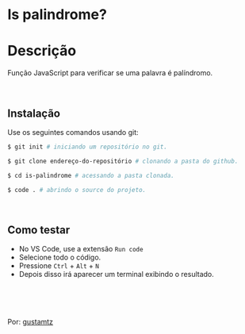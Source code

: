# Is palindrome?

# Descrição
Função JavaScript para verificar se uma palavra é palíndromo.

<br>

## Instalação
Use os seguintes comandos usando git:

```sh
$ git init # iniciando um repositório no git.

$ git clone endereço-do-repositório # clonando a pasta do github.

$ cd is-palindrome # acessando a pasta clonada.

$ code . # abrindo o source do projeto.
```

<br>

## Como testar
- No VS Code, use a extensão `Run code` 
- Selecione todo o código.
- Pressione `Ctrl` + `Alt` + `N`  
- Depois disso irá aparecer um terminal exibindo o resultado.

<br>
<br> 
<br>

Por: <a href="https://github.com/gustamtz"> gustamtz</a>
